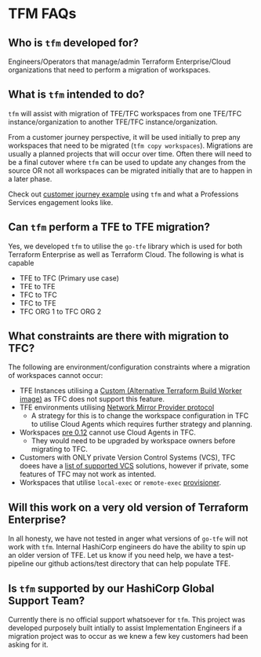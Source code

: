 # TFM FAQs

## Who is `tfm` developed for?

Engineers/Operators that manage/admin Terraform Enterprise/Cloud organizations that need to perform a migration of workspaces. 

## What is `tfm` intended to do?

`tfm` will assist with migration of TFE/TFC workspaces from one TFE/TFC instance/organization to another TFE/TFC instance/organization. 

From a customer journey perspective, it will be used initially to prep any workspaces that need to be migrated (`tfm copy workspaces`). Migrations are usually a planned projects that will occur over time. Often there will need to be a final cutover where `tfm` can be used to update any changes from the source OR not all workspaces can be migrated initially that are to happen in a later phase.

Check out [customer journey example](./migration/journey.md) using `tfm` and what a Professions Services engagement looks like. 



## Can `tfm` perform a TFE to TFE migration?

Yes, we developed `tfm` to utilise the `go-tfe` library which is used for both Terraform Enterprise as well as Terraform Cloud. The following is what is capable

- TFE to TFC (Primary use case)
- TFE to TFE
- TFC to TFC
- TFC to TFE
- TFC ORG 1 to TFC ORG 2


## What constraints are there with migration to TFC?

The following are environment/configuration constraints where a migration of workspaces cannot occur:

- TFE Instances utilising a [Custom (Alternative Terraform Build Worker image)](https://developer.hashicorp.com/terraform/enterprise/install/interactive/installer#custom-image) as TFC does not support this feature. 
- TFE environments utilising [Network Mirror Provider protocol](https://developer.hashicorp.com/terraform/internals/provider-network-mirror-protocol)
    - A strategy for this is to change the workspace configuration in TFC to utilise Cloud Agents which requires further strategy and planning.
- Workspaces [pre 0.12](https://developer.hashicorp.com/terraform/cloud-docs/agents/requirements#supported-terraform-versions) cannot use Cloud Agents in TFC.
    - They would need to be upgraded by workspace owners before migrating to TFC.
- Customers with ONLY private Version Control Systems (VCS), TFC doees have a [list of supported VCS](https://developer.hashicorp.com/terraform/cloud-docs/vcs) solutions, however if private, some features of TFC may not work as intented.
- Workspaces that utilise `local-exec` or `remote-exec` [provisioner](https://developer.hashicorp.com/terraform/enterprise/install/interactive/installer#custom-image). 


## Will this work on a very old version of Terraform Enterprise?

In all honesty, we have not tested in anger what versions of `go-tfe` will not work with `tfm`.  Internal HashiCorp engineers do have the ability to spin up an older version of TFE. Let us know if you need help, we have a test-pipeline our github actions/test directory that can help populate TFE. 


## Is `tfm` supported by our HashiCorp Global Support Team?

Currently there is no official support whatsoever for `tfm`. This project was developed purposely built intially to assist Implementation Engineers if a migration project was to occur as we knew a few key customers had been asking for it. 



